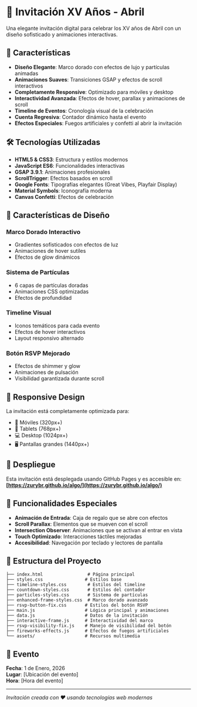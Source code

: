 # 👑 Invitación XV Años - Abril

Una elegante invitación digital para celebrar los XV años de Abril con un diseño sofisticado y animaciones interactivas.

## 🌟 Características

- **Diseño Elegante**: Marco dorado con efectos de lujo y partículas animadas
- **Animaciones Suaves**: Transiciones GSAP y efectos de scroll interactivos
- **Completamente Responsive**: Optimizado para móviles y desktop
- **Interactividad Avanzada**: Efectos de hover, parallax y animaciones de scroll
- **Timeline de Eventos**: Cronología visual de la celebración
- **Cuenta Regresiva**: Contador dinámico hasta el evento
- **Efectos Especiales**: Fuegos artificiales y confetti al abrir la invitación

## 🛠️ Tecnologías Utilizadas

- **HTML5 & CSS3**: Estructura y estilos modernos
- **JavaScript ES6**: Funcionalidades interactivas
- **GSAP 3.9.1**: Animaciones profesionales
- **ScrollTrigger**: Efectos basados en scroll
- **Google Fonts**: Tipografías elegantes (Great Vibes, Playfair Display)
- **Material Symbols**: Iconografía moderna
- **Canvas Confetti**: Efectos de celebración

## 🎨 Características de Diseño

### Marco Dorado Interactivo
- Gradientes sofisticados con efectos de luz
- Animaciones de hover sutiles
- Efectos de glow dinámicos

### Sistema de Partículas
- 6 capas de partículas doradas
- Animaciones CSS optimizadas
- Efectos de profundidad

### Timeline Visual
- Iconos temáticos para cada evento
- Efectos de hover interactivos
- Layout responsivo alternado

### Botón RSVP Mejorado
- Efectos de shimmer y glow
- Animaciones de pulsación
- Visibilidad garantizada durante scroll

## 📱 Responsive Design

La invitación está completamente optimizada para:
- 📱 Móviles (320px+)
- 📱 Tablets (768px+)
- 💻 Desktop (1024px+)
- 🖥️ Pantallas grandes (1440px+)

## 🚀 Despliegue

Esta invitación está desplegada usando GitHub Pages y es accesible en:
**[https://zurybr.github.io/algo/](https://zurybr.github.io/algo/)**

## 🎯 Funcionalidades Especiales

- **Animación de Entrada**: Caja de regalo que se abre con efectos
- **Scroll Parallax**: Elementos que se mueven con el scroll
- **Intersection Observer**: Animaciones que se activan al entrar en vista
- **Touch Optimizado**: Interacciones táctiles mejoradas
- **Accesibilidad**: Navegación por teclado y lectores de pantalla

## 📂 Estructura del Proyecto

```
├── index.html                 # Página principal
├── styles.css                # Estilos base
├── timeline-styles.css        # Estilos del timeline
├── countdown-styles.css       # Estilos del contador
├── particles-styles.css       # Sistema de partículas
├── enhanced-frame-styles.css  # Marco dorado avanzado
├── rsvp-button-fix.css       # Estilos del botón RSVP
├── main.js                   # Lógica principal y animaciones
├── data.js                   # Datos de la invitación
├── interactive-frame.js      # Interactividad del marco
├── rsvp-visibility-fix.js    # Manejo de visibilidad del botón
├── fireworks-effects.js      # Efectos de fuegos artificiales
└── assets/                   # Recursos multimedia
```

## 🎉 Evento

**Fecha**: 1 de Enero, 2026  
**Lugar**: [Ubicación del evento]  
**Hora**: [Hora del evento]  

---

*Invitación creada con ❤️ usando tecnologías web modernas*
